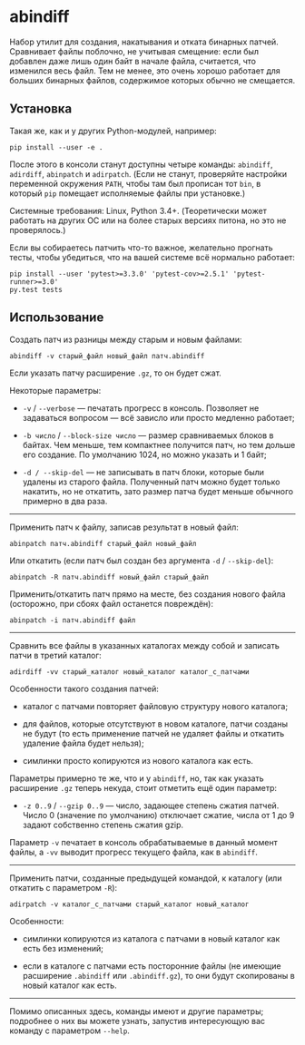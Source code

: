 # abindiff

Набор утилит для создания, накатывания и отката бинарных патчей. Сравнивает
файлы поблочно, не учитывая смещение: если был добавлен даже лишь один байт
в начале файла, считается, что изменился весь файл. Тем не менее, это очень
хорошо работает для больших бинарных файлов, содержимое которых обычно
не смещается.


## Установка

Такая же, как и у других Python-модулей, например:

    pip install --user -e .

После этого в консоли станут доступны четыре команды: `abindiff`, `adirdiff`,
`abinpatch` и `adirpatch`. (Если не станут, проверяйте настройки переменной
окружения `PATH`, чтобы там был прописан тот `bin`, в который `pip` помещает
исполняемые файлы при установке.)

Системные требования: Linux, Python 3.4+. (Теоретически может работать
на других ОС или на более старых версиях питона, но это не проверялось.)

Если вы собираетесь патчить что-то важное, желательно прогнать тесты, чтобы
убедиться, что на вашей системе всё нормально работает:

    pip install --user 'pytest>=3.3.0' 'pytest-cov>=2.5.1' 'pytest-runner>=3.0'
    py.test tests


## Использование

Создать патч из разницы между старым и новым файлами:

    abindiff -v старый_файл новый_файл патч.abindiff

Если указать патчу расширение `.gz`, то он будет сжат.

Некоторые параметры:

- `-v` / `--verbose` — печатать прогресс в консоль. Позволяет не задаваться
  вопросом — всё зависло или просто медленно работает;

- `-b число` / `--block-size число` — размер сравниваемых блоков в байтах.
  Чем меньше, тем компактнее получится патч, но тем дольше его создание.
  По умолчанию 1024, но можно указать и 1 байт;

- `-d / --skip-del` — не записывать в патч блоки, которые были удалены
  из старого файла. Полученный патч можно будет только накатить, но
  не откатить, зато размер патча будет меньше обычного примерно в два раза.

---

Применить патч к файлу, записав результат в новый файл:

    abinpatch патч.abindiff старый_файл новый_файл

Или откатить (если патч был создан без аргумента `-d` / `--skip-del`):

    abinpatch -R патч.abindiff новый_файл старый_файл

Применить/откатить патч прямо на месте, без создания нового файла (осторожно,
при сбоях файл останется повреждён):

    abinpatch -i патч.abindiff файл

---

Сравнить все файлы в указанных каталогах между собой и записать патчи в третий
каталог:

    adirdiff -vv старый_каталог новый_каталог каталог_с_патчами

Особенности такого создания патчей:

- каталог с патчами повторяет файловую структуру нового каталога;

- для файлов, которые отсутствуют в новом каталоге, патчи созданы не будут
  (то есть применение патчей не удаляет файлы и откатить удаление файла будет
  нельзя);

- симлинки просто копируются из нового каталога как есть.

Параметры примерно те же, что и у `abindiff`, но, так как указать расширение
`.gz` теперь некуда, стоит отметить ещё один параметр:

- `-z 0..9` / `--gzip 0..9` — число, задающее степень сжатия патчей. Число
  0 (значение по умолчанию) отключает сжатие, числа от 1 до 9 задают
  собственно степень сжатия gzip.

Параметр `-v` печатает в консоль обрабатываемые в данный момент файлы, а `-vv`
выводит прогресс текущего файла, как в `abindiff`.

---

Применить патчи, созданные предыдущей командой, к каталогу (или откатить
с параметром `-R`):

    adirpatch -v каталог_с_патчами старый_каталог новый_каталог

Особенности:

- симлинки копируются из каталога с патчами в новый каталог как есть
  без изменений;

- если в каталоге с патчами есть посторонние файлы (не имеющие расширение
  `.abindiff` или `.abindiff.gz`), то они будут скопированы в новый каталог
  как есть.

---

Помимо описанных здесь, команды имеют и другие параметры; подробнее о них вы
можете узнать, запустив интересующую вас команду с параметром `--help`.
